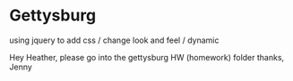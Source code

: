 # Gettysburg
using jquery to add css / change look and feel / dynamic

Hey Heather, please go into the gettysburg HW (homework) folder
thanks,
Jenny 
